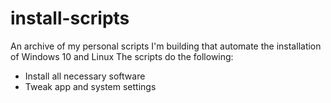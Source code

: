 # install-scripts
An archive of my personal scripts I'm building that automate the installation of Windows 10 and Linux
The scripts do the following:
* Install all necessary software
* Tweak app and system settings

